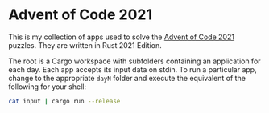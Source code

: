 # Advent of Code 2021

This is my collection of apps used to solve the [Advent of Code 2021](https://adventofcode.com/2021) puzzles. They are written in Rust 2021 Edition.

The root is a Cargo workspace with subfolders containing an application for each day. Each app accepts its input data on stdin. To run a particular app, change to the appropriate `dayN` folder and execute the equivalent of the following for your shell:

```sh
cat input | cargo run --release
```
